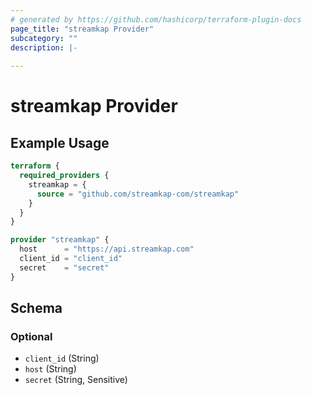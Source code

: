 ```yaml
---
# generated by https://github.com/hashicorp/terraform-plugin-docs
page_title: "streamkap Provider"
subcategory: ""
description: |-
  
---
```


# streamkap Provider



## Example Usage

```terraform
terraform {
  required_providers {
    streamkap = {
      source = "github.com/streamkap-com/streamkap"
    }
  }
}

provider "streamkap" {
  host      = "https://api.streamkap.com"
  client_id = "client_id"
  secret    = "secret"
}
```

<!-- schema generated by tfplugindocs -->
## Schema

### Optional

- `client_id` (String)
- `host` (String)
- `secret` (String, Sensitive)
